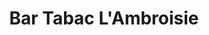 ---
title: "Bar Tabac L'Ambroisie"
url: /merindol/bar-tabac-lambroisie/
shop: marchand de journaux
---